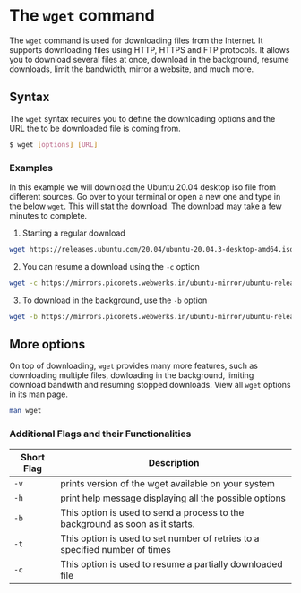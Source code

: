 # The `wget` command

The `wget` command is used for downloading files from the Internet. It supports downloading files using HTTP, HTTPS and FTP protocols. It allows you to download several files at once, download in the background, resume downloads, limit the bandwidth, mirror a website, and much more.


## Syntax

The `wget` syntax requires you to define the downloading options and the URL the to be downloaded file is coming from.
```bash
$ wget [options] [URL]
```


### Examples

In this example we will download the Ubuntu 20.04 desktop iso file from different sources. Go over to your terminal or open a new one and type in the below `wget`. This will stat the download. The download may take a few minutes to complete.

1. Starting a regular download

```bash
wget https://releases.ubuntu.com/20.04/ubuntu-20.04.3-desktop-amd64.iso
```

2. You can resume a download using the `-c` option

```bash
wget -c https://mirrors.piconets.webwerks.in/ubuntu-mirror/ubuntu-releases/20.04.3/ubuntu-20.04.3-desktop-amd64.iso
```

3. To download in the background, use the `-b` option

```bash
wget -b https://mirrors.piconets.webwerks.in/ubuntu-mirror/ubuntu-releases/20.04.3/ubuntu-20.04.3-desktop-amd64.iso
```


## More options

On top of downloading, `wget` provides many more features, such as downloading multiple files, dowloading in the background, limiting download bandwith and resuming stopped downloads. View all `wget` options in its man page.

```bash
man wget
```


### Additional Flags and their Functionalities

|**Short Flag**    |**Description**   |
|--|--|
| `-v` |prints version of the wget available on your system  |
| `-h` |print help message displaying all the possible options  |
|`-b`|This option is used to send a process to the background as soon as it starts. |
|`-t`|This option is used to set number of retries to a specified number of times |
|`-c`|This option is used to resume a partially downloaded file |
